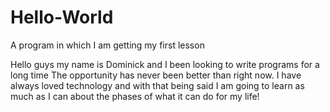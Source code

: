 # Hello-World
A program in which I am getting my first lesson 


Hello guys my name is Dominick and I been looking to write programs for a long time
The opportunity has never been better than right now. I have always loved technology 
and with that being said I am going to learn as much as I can about the phases of what it can do for my life!

